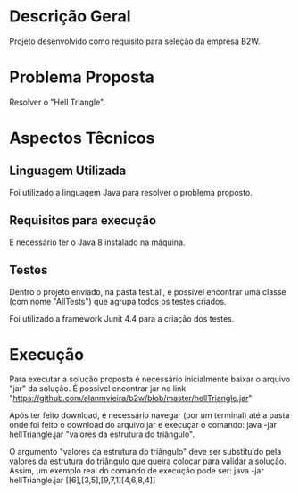 # Descrição Geral
Projeto desenvolvido como requisito para seleção da empresa B2W.

# Problema Proposta
Resolver o "Hell Triangle".

# Aspectos Têcnicos 
## Linguagem Utilizada
Foi utilizado a linguagem Java para resolver o problema proposto.

## Requisitos para execução
É necessário ter o Java 8 instalado na máquina.

## Testes
Dentro o projeto enviado, na pasta test.all, é possível encontrar uma classe (com nome "AllTests") que agrupa todos os testes criados. 

Foi utilizado a framework Junit 4.4 para a criação dos testes.

# Execução
Para executar a solução proposta é necessário inicialmente baixar o arquivo "jar" da solução. É possível encontrar jar no link "https://github.com/alanmvieira/b2w/blob/master/hellTriangle.jar"

Após ter feito download, é necessário navegar (por um terminal) até a pasta onde foi feito o download do arquivo jar e execuçar o comando:
java -jar hellTriangle.jar "valores da estrutura do triângulo".

O argumento "valores da estrutura do triângulo" deve ser substituído pela valores da estrutura do triângulo que queira colocar para validar a solução. Assim, um exemplo real do comando de execução pode ser: java -jar hellTriangle.jar [[6],[3,5],[9,7,1][4,6,8,4]]
